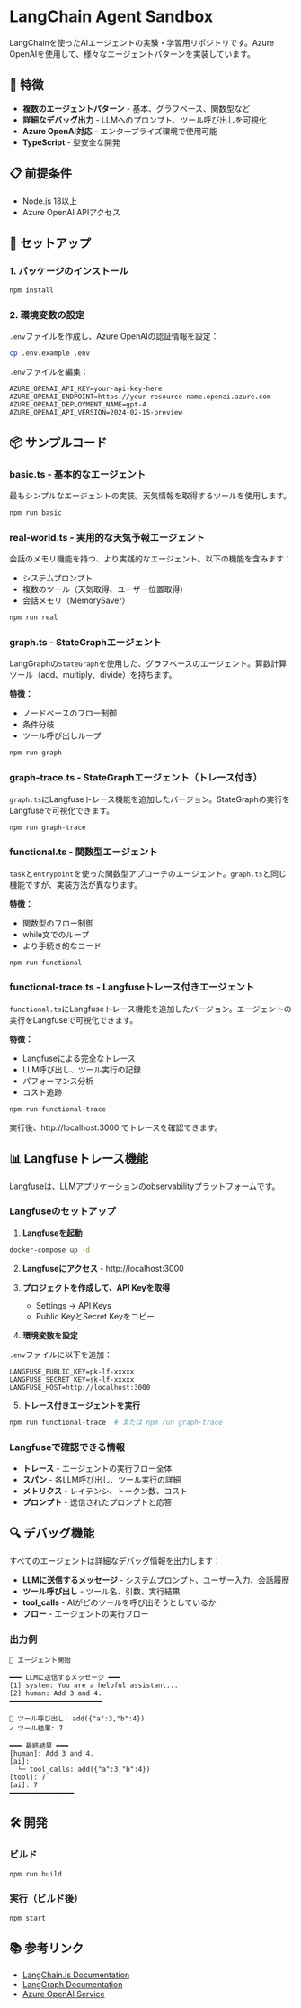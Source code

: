 # LangChain Agent Sandbox

LangChainを使ったAIエージェントの実験・学習用リポジトリです。Azure OpenAIを使用して、様々なエージェントパターンを実装しています。

## 🚀 特徴

- **複数のエージェントパターン** - 基本、グラフベース、関数型など
- **詳細なデバッグ出力** - LLMへのプロンプト、ツール呼び出しを可視化
- **Azure OpenAI対応** - エンタープライズ環境で使用可能
- **TypeScript** - 型安全な開発

## 📋 前提条件

- Node.js 18以上
- Azure OpenAI APIアクセス

## 🔧 セットアップ

### 1. パッケージのインストール

```bash
npm install
```

### 2. 環境変数の設定

`.env`ファイルを作成し、Azure OpenAIの認証情報を設定：

```bash
cp .env.example .env
```

`.env`ファイルを編集：

```env
AZURE_OPENAI_API_KEY=your-api-key-here
AZURE_OPENAI_ENDPOINT=https://your-resource-name.openai.azure.com
AZURE_OPENAI_DEPLOYMENT_NAME=gpt-4
AZURE_OPENAI_API_VERSION=2024-02-15-preview
```

## 📦 サンプルコード

### basic.ts - 基本的なエージェント

最もシンプルなエージェントの実装。天気情報を取得するツールを使用します。

```bash
npm run basic
```

### real-world.ts - 実用的な天気予報エージェント

会話のメモリ機能を持つ、より実践的なエージェント。以下の機能を含みます：

- システムプロンプト
- 複数のツール（天気取得、ユーザー位置取得）
- 会話メモリ（MemorySaver）

```bash
npm run real
```

### graph.ts - StateGraphエージェント

LangGraphの`StateGraph`を使用した、グラフベースのエージェント。算数計算ツール（add、multiply、divide）を持ちます。

**特徴：**
- ノードベースのフロー制御
- 条件分岐
- ツール呼び出しループ

```bash
npm run graph
```

### graph-trace.ts - StateGraphエージェント（トレース付き）

`graph.ts`にLangfuseトレース機能を追加したバージョン。StateGraphの実行をLangfuseで可視化できます。

```bash
npm run graph-trace
```

### functional.ts - 関数型エージェント

`task`と`entrypoint`を使った関数型アプローチのエージェント。`graph.ts`と同じ機能ですが、実装方法が異なります。

**特徴：**
- 関数型のフロー制御
- while文でのループ
- より手続き的なコード

```bash
npm run functional
```

### functional-trace.ts - Langfuseトレース付きエージェント

`functional.ts`にLangfuseトレース機能を追加したバージョン。エージェントの実行をLangfuseで可視化できます。

**特徴：**
- Langfuseによる完全なトレース
- LLM呼び出し、ツール実行の記録
- パフォーマンス分析
- コスト追跡

```bash
npm run functional-trace
```

実行後、http://localhost:3000 でトレースを確認できます。

## 📊 Langfuseトレース機能

Langfuseは、LLMアプリケーションのobservabilityプラットフォームです。

### Langfuseのセットアップ

1. **Langfuseを起動**

```bash
docker-compose up -d
```

2. **Langfuseにアクセス** - http://localhost:3000

3. **プロジェクトを作成して、API Keyを取得**
   - Settings → API Keys
   - Public KeyとSecret Keyをコピー

4. **環境変数を設定**

`.env`ファイルに以下を追加：

```env
LANGFUSE_PUBLIC_KEY=pk-lf-xxxxx
LANGFUSE_SECRET_KEY=sk-lf-xxxxx
LANGFUSE_HOST=http://localhost:3000
```

5. **トレース付きエージェントを実行**

```bash
npm run functional-trace  # または npm run graph-trace
```

### Langfuseで確認できる情報

- **トレース** - エージェントの実行フロー全体
- **スパン** - 各LLM呼び出し、ツール実行の詳細
- **メトリクス** - レイテンシ、トークン数、コスト
- **プロンプト** - 送信されたプロンプトと応答

## 🔍 デバッグ機能

すべてのエージェントは詳細なデバッグ情報を出力します：

- **LLMに送信するメッセージ** - システムプロンプト、ユーザー入力、会話履歴
- **ツール呼び出し** - ツール名、引数、実行結果
- **tool_calls** - AIがどのツールを呼び出そうとしているか
- **フロー** - エージェントの実行フロー

### 出力例

```
🤖 エージェント開始

━━━ LLMに送信するメッセージ ━━━
[1] system: You are a helpful assistant...
[2] human: Add 3 and 4.
━━━━━━━━━━━━━━━━━━━━━━━

🔧 ツール呼び出し: add({"a":3,"b":4})
✓ ツール結果: 7

━━━ 最終結果 ━━━
[human]: Add 3 and 4.
[ai]:
  └─ tool_calls: add({"a":3,"b":4})
[tool]: 7
[ai]: 7
━━━━━━━━━━━━━━━━
```

## 🛠️ 開発

### ビルド

```bash
npm run build
```

### 実行（ビルド後）

```bash
npm start
```

## 📚 参考リンク

- [LangChain.js Documentation](https://js.langchain.com/docs/)
- [LangGraph Documentation](https://langchain-ai.github.io/langgraphjs/)
- [Azure OpenAI Service](https://azure.microsoft.com/products/ai-services/openai-service)
